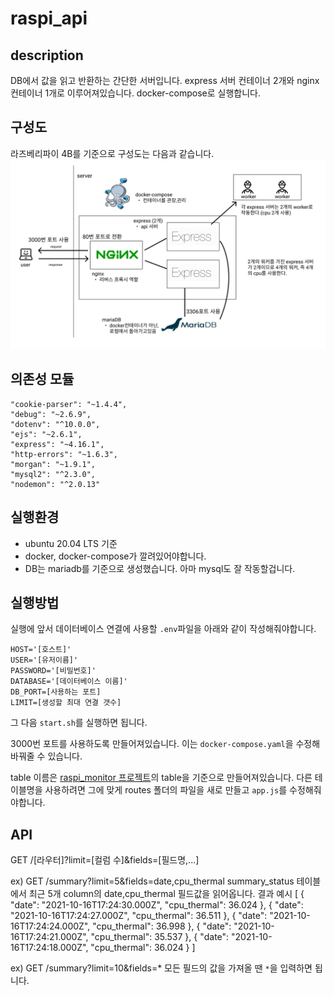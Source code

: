 # raspi_api

## description
DB에서 값을 읽고 반환하는 간단한 서버입니다.
express 서버 컨테이너 2개와 nginx 컨테이너 1개로 이루어져있습니다. docker-compose로 실행합니다.

## 구성도
라즈베리파이 4B를 기준으로 구성도는 다음과 같습니다. 
![](/images/최종구성도.png)

## 의존성 모듈
    "cookie-parser": "~1.4.4",
    "debug": "~2.6.9",
    "dotenv": "^10.0.0",
    "ejs": "~2.6.1",
    "express": "~4.16.1",
    "http-errors": "~1.6.3",
    "morgan": "~1.9.1",
    "mysql2": "^2.3.0",
    "nodemon": "^2.0.13"
    
## 실행환경
- ubuntu 20.04 LTS 기준
- docker, docker-compose가 깔려있어야합니다.
- DB는 mariadb를 기준으로 생성했습니다. 아마 mysql도 잘 작동할겁니다.

## 실행방법

실행에 앞서 데이터베이스 연결에 사용할 `.env`파일을 아래와 같이 작성해줘야합니다.
```
HOST='[호스트]'
USER='[유저이름]'
PASSWORD='[비밀번호]'
DATABASE='[데이터베이스 이름]'
DB_PORT=[사용하는 포트]
LIMIT=[생성할 최대 연결 갯수]
```

그 다음 `start.sh`를 실행하면 됩니다.

3000번 포트를 사용하도록 만들어져있습니다. 이는 `docker-compose.yaml`을 수정해 바꿔줄 수 있습니다.

table 이름은 [raspi_monitor 프로젝트](https://github.com/dev2820/raspi_monitor)의 table을 기준으로 만들어져있습니다. 다른 테이블명을 사용하려면 그에 맞게 routes 폴더의 파일을 새로 만들고 `app.js`를 수정해줘야합니다.

## API
GET /[라우터]?limit=[컬럼 수]&fields=[필드명,...]

ex) GET /summary?limit=5&fields=date,cpu_thermal
summary_status 테이블에서 최근 5개 column의 date,cpu_thermal 필드값을 읽어옵니다.
결과 예시
[
    {
        "date": "2021-10-16T17:24:30.000Z",
        "cpu_thermal": 36.024
    },
    {
        "date": "2021-10-16T17:24:27.000Z",
        "cpu_thermal": 36.511
    },
    {
        "date": "2021-10-16T17:24:24.000Z",
        "cpu_thermal": 36.998
    },
    {
        "date": "2021-10-16T17:24:21.000Z",
        "cpu_thermal": 35.537
    },
    {
        "date": "2021-10-16T17:24:18.000Z",
        "cpu_thermal": 36.024
    }
]

ex) GET /summary?limit=10&fields=*
모든 필드의 값을 가져올 땐 `*`을 입력하면 됩니다.
